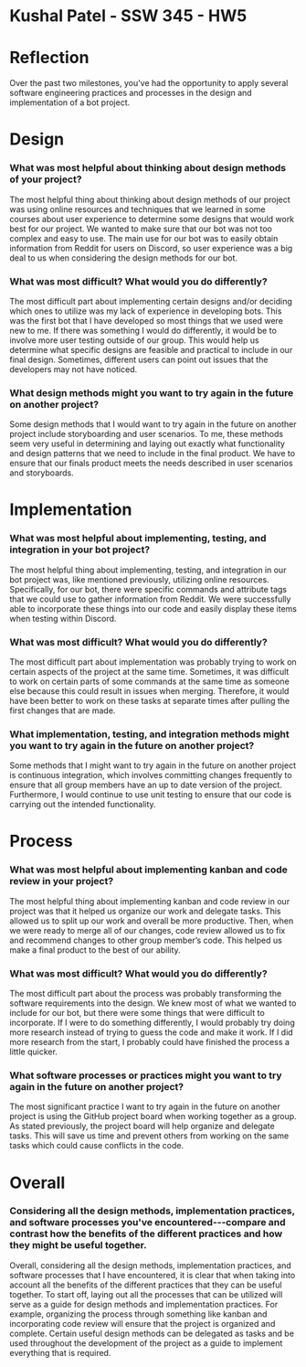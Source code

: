 # Kushal Patel - SSW 345 - HW5

# Reflection
Over the past two milestones, you've had the opportunity to apply several software engineering practices and processes in the design and implementation of a bot project.

# Design

<h3>What was most helpful about thinking about design methods of your project?</h3>
The most helpful thing about thinking about design methods of our project was using online resources and techniques that we learned in some courses about user experience to determine some designs that would work best for our project. We wanted to make sure that our bot was not too complex and easy to use. The main use for our bot was to easily obtain information from Reddit for users on Discord, so user experience was a big deal to us when considering the design methods for our bot.

<h3>What was most difficult? What would you do differently?</h3>
The most difficult part about implementing certain designs and/or deciding which ones to utilize was my lack of experience in developing bots. This was the first bot that I have developed so most things that we used were new to me. If there was something I would do differently, it would be to involve more user testing outside of our group. This would help us determine what specific designs are feasible and practical to include in our final design. Sometimes, different users can point out issues that the developers may not have noticed.

<h3>What design methods might you want to try again in the future on another project?</h3>
Some design methods that I would want to try again in the future on another project include storyboarding and user scenarios. To me, these methods seem very useful in determining and laying out exactly what functionality and design patterns that we need to include in the final product. We have to ensure that our finals product meets the needs described in user scenarios and storyboards.
 
 
# Implementation

<h3>What was most helpful about implementing, testing, and integration in your bot project?</h3>
The most helpful thing about implementing, testing, and integration in our bot project was, like mentioned previously, utilizing online resources. Specifically, for our bot, there were specific commands and attribute tags that we could use to gather information from Reddit. We were successfully able to incorporate these things into our code and easily display these items when testing within Discord.  

<h3>What was most difficult? What would you do differently?</h3>
The most difficult part about implementation was probably trying to work on certain aspects of the project at the same time. Sometimes, it was difficult to work on certain parts of some commands at the same time as someone else because this could result in issues when merging. Therefore, it would have been better to work on these tasks at separate times after pulling the first changes that are made.

<h3>What implementation, testing, and integration methods might you want to try again in the future on another project?</h3>
Some methods that I might want to try again in the future on another project is continuous integration, which involves committing changes frequently to ensure that all group members have an up to date version of the project. Furthermore, I would continue to use unit testing to ensure that our code is carrying out the intended functionality.

# Process

<h3>What was most helpful about implementing kanban and code review in your project?</h3>
The most helpful thing about implementing kanban and code review in our project was that it helped us organize our work and delegate tasks. This allowed us to split up our work and overall be more productive. Then, when we were ready to merge all of our changes, code review allowed us to fix and recommend changes to other group member’s code. This helped us make a final product to the best of our ability.

<h3>What was most difficult? What would you do differently?</h3>
The most difficult part about the process was probably transforming the software requirements into the design. We knew most of what we wanted to include for our bot, but there were some things that were difficult to incorporate. If I were to do something differently, I would probably try doing more research instead of trying to guess the code and make it work. If I did more research from the start, I probably could have finished the process a little quicker.

<h3>What software processes or practices might you want to try again in the future on another project?</h3>
The most significant practice I want to try again in the future on another project is using the GitHub project board when working together as a group. As stated previously, the project board will help organize and delegate tasks. This will save us time and prevent others from working on the same tasks which could cause conflicts in the code.

# Overall
<h3>Considering all the design methods, implementation practices, and software processes you've encountered---compare and contrast how the benefits of the different practices and how they might be useful together.</h3>
Overall, considering all the design methods, implementation practices, and software processes that I have encountered, it is clear that when taking into account all the benefits of the different practices that they can be useful together. To start off, laying out all the processes that can be utilized will serve as a guide for design methods and implementation practices. For example, organizing the process through something like kanban and incorporating code review will ensure that the project is organized and complete. Certain useful design methods can be delegated as tasks and be used throughout the development of the project as a guide to implement everything that is required.
